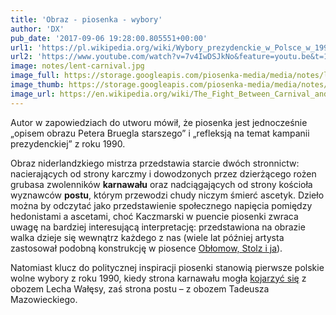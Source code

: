 ```yaml
---
title: 'Obraz - piosenka - wybory'
author: 'DX'
pub_date: '2017-09-06 19:28:00.805551+00:00'
url1: 'https://pl.wikipedia.org/wiki/Wybory_prezydenckie_w_Polsce_w_1990_roku'
url2: 'https://www.youtube.com/watch?v=7v4IwDSJkNo&feature=youtu.be&t=14m38s'
image: notes/lent-carnival.jpg
image_full: https://storage.googleapis.com/piosenka-media/media/notes/lent-carnival.jpg
image_thumb: https://storage.googleapis.com/piosenka-media/media/notes/lent-carnival.jpg.0x300_q85_upscale.jpg
image_url: https://en.wikipedia.org/wiki/The_Fight_Between_Carnival_and_Lent
---
```


Autor w zapowiedziach do utworu mówił, że piosenka jest jednocześnie „opisem obrazu Petera Bruegla starszego” i „refleksją na temat kampanii prezydenckiej” z roku 1990.

Obraz niderlandzkiego mistrza przedstawia starcie dwóch stronnictw: nacierających od strony karczmy i dowodzonych przez dzierżącego rożen grubasa zwolenników **karnawału** oraz nadciągających od strony kościoła wyznawców **postu**, którym przewodzi chudy niczym śmierć ascetyk. Dzieło można by odczytać jako przedstawienie społecznego napięcia pomiędzy hedonistami a ascetami, choć Kaczmarski w puencie piosenki zwraca uwagę na bardziej interesującą interpretację: przedstawiona na obrazie walka dzieje się wewnątrz każdego z nas \(wiele lat później artysta zastosował podobną konstrukcję w piosence [Obłomow, Stolz i ja](https://www.piosenkaztekstem.pl/opracowanie/jacek\-kaczmarski\-oblomow\-stolz\-i\-ja/)\).

Natomiast klucz do politycznej inspiracji piosenki stanowią pierwsze polskie wolne wybory z roku 1990, kiedy strona karnawału mogła [kojarzyć się](https://youtu.be/7v4IwDSJkNo?t=14m38s) z obozem Lecha Wałęsy, zaś strona postu – z obozem Tadeusza Mazowieckiego.